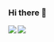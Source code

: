 ### Hi there 👋

<span>
  <img align="left" src="https://github-readme-stats.vercel.app/api?username=tuananh&count_private=true&show_icons=true" />
</span>
<span>
  <img align="left" src="https://github-readme-stats.vercel.app/api/top-langs/?username=tuananh" />
</span>
